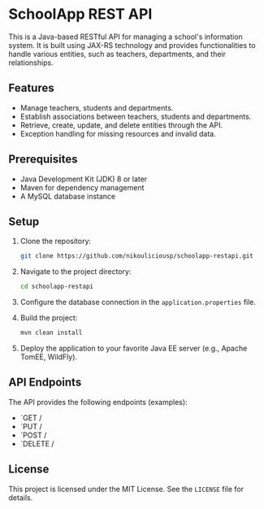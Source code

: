 
# SchoolApp REST API

This is a Java-based RESTful API for managing a school's information system. It is built using JAX-RS technology and provides functionalities to handle various entities, such as teachers, departments, and their relationships.

## Features

- Manage teachers, students and departments.
- Establish associations between teachers, students and departments.
- Retrieve, create, update, and delete entities through the API.
- Exception handling for missing resources and invalid data.

## Prerequisites

- Java Development Kit (JDK) 8 or later
- Maven for dependency management
- A MySQL database instance

## Setup

1. Clone the repository:
   ```bash
   git clone https://github.com/nikouliciousp/schoolapp-restapi.git
   ```

2. Navigate to the project directory:
   ```bash
   cd schoolapp-restapi
   ```

3. Configure the database connection in the `application.properties` file.

4. Build the project:
   ```bash
   mvn clean install
   ```

5. Deploy the application to your favorite Java EE server (e.g., Apache TomEE, WildFly).

## API Endpoints

The API provides the following endpoints (examples):

- `GET /
- `PUT /
- `POST /
- `DELETE /

## License

This project is licensed under the MIT License. See the `LICENSE` file for details.
